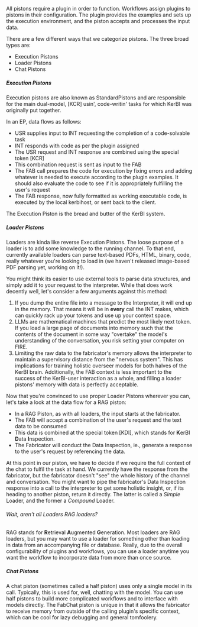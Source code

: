 All pistons require a plugin in order to function. Workflows assign plugins to pistons in their configuration. The plugin provides the examples and sets up the execution environment, and the piston accepts and processes the input data.

There are a few different ways that we categorize pistons. The three broad types are:
- Execution Pistons
- Loader Pistons
- Chat Pistons
##### Execution Pistons
Execution pistons are also known as StandardPistons and are responsible for the main dual-model, \[KCR\] usin', code-writin' tasks for which KerBI was originally put together. 

In an EP, data flows as follows:
- USR supplies input to INT requesting the completion of a code-solvable task
- INT responds with code as per the plugin assigned
- The USR request and INT response are combined using the special token \[KCR\]
- This combination request is sent as input to the FAB
- The FAB call prepares the code for execution by fixing errors and adding whatever is needed to execute according to the plugin examples. It should also evaluate the code to see if it is appropriately fulfilling the user's request
- The FAB response, now fully formatted as working executable code, is executed by the local kerbihost, or sent back to the client.

The Execution Piston is the bread and butter of the KerBI system. 

##### Loader Pistons
Loaders are kinda like reverse Execution Pistons. The loose purpose of a loader is to add some knowledge to the running channel. To that end, currently available loaders can parse text-based PDFs, HTML, binary, code, really whatever you're looking to load in (we haven't released image-based PDF parsing yet, working on it!).

You might think its easier to use external tools to parse data structures, and simply add it to your request to the interpreter. While that does work decently well, let's consider a few arguments against this method:
1. If you dump the entire file into a message to the Interpreter, it will end up in the memory. That means it will be in **every** call the INT makes, which can quickly rack up your tokens and use up your context space.
2. LLMs are mathematical machines that predict the most likely next token. If you load a large page of documents into memory such that the contents of the document in some way "overtake" the model's understanding of the conversation, you risk setting your computer on FIRE.
3. Limiting the raw data to the fabricator's memory allows the interpreter to maintain a supervisory distance from the "nervous system". This has implications for training holistic overseer models for both halves of the KerBI brain. Additionally, the FAB context is less important to the success of the KerBI-user interaction as a whole, and filling a loader pistons' memory with data is perfectly acceptable.

Now that you're convinced to use proper Loader Pistons wherever you can, let's take a look at the data flow for a RAG piston:
- In a RAG Piston, as with all loaders, the input starts at the fabricator.
- The FAB will accept a combination of the user's request and the text data to be consumed
- This data is combined at the special token \[KDI\], which stands for **K**erBI **D**ata **I**nspection. 
- The Fabricator will conduct the Data Inspection, ie., generate a response to the user's request by referencing the data.

At this point in our piston, we have to decide if we require the full context of the chat to fulfil the task at hand. We currently have the response from the fabricator, but the fabricator doesn't "see" the whole history of the channel and conversation. You might want to pipe the fabricator's Data Inspection response into a call to the interpreter to get some holistic insight, or, if its heading to another piston, return it directly. The latter is called a *Simple* Loader, and the former a *Compound* Loader.
###### Wait, aren't all Loaders RAG loaders?
RAG stands for **R**etrieval **A**ugmented **G**eneration. Most loaders are RAG loaders, but you may want to use a loader for something other than loading in data from an accompanying file or database. Really, due to the overall configurability of plugins and workflows, you can use a loader anytime you want the workflow to incorporate data from more than once source. 
##### Chat Pistons
A chat piston (sometimes called a half piston) uses only a single model in its call. Typically, this is used for, well, chatting with the model. You can use half pistons to build more complicated workflows and to interface with models directly. The FabChat piston is unique in that it allows the fabricator to receive memory from outside of the calling plugin's specific context, which can be cool for lazy debugging and general tomfoolery.  